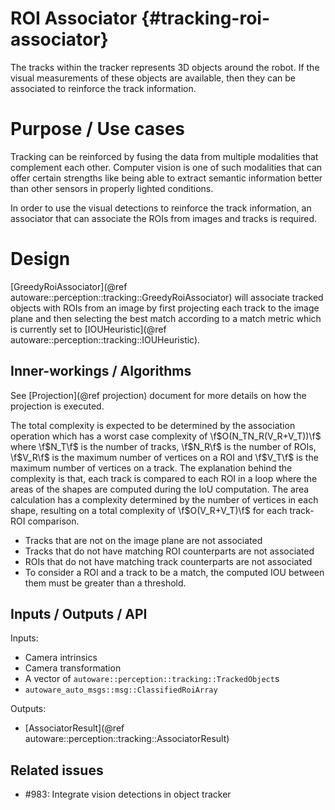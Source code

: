 ROI Associator {#tracking-roi-associator}
============

The tracks within the tracker represents 3D objects around the robot. If the visual 
measurements of these objects are available, then they can be associated to reinforce the 
track information.

# Purpose / Use cases

Tracking can be reinforced by fusing the data from multiple modalities that complement each 
other. Computer vision is one of such modalities that can offer certain strengths like being 
able to extract semantic information better than other sensors in properly lighted conditions.

In order to use the visual detections to reinforce the track information, an associator that 
can associate the ROIs from images and tracks is required.

# Design

[GreedyRoiAssociator](@ref autoware::perception::tracking::GreedyRoiAssociator) 
will associate tracked objects with ROIs from an image by first 
projecting each track to the image plane and then selecting the best match according to a 
match metric which is currently set to [IOUHeuristic](@ref 
autoware::perception::tracking::IOUHeuristic).

## Inner-workings / Algorithms

See [Projection](@ref projection) document for more details on how the projection is executed.

The total complexity is expected to be determined by the association operation which has a 
worst case complexity of \f$O(N_TN_R(V_R+V_T))\f$ where \f$N_T\f$ is the number of tracks, 
\f$N_R\f$ is the number of ROIs, \f$V_R\f$ is the maximum number of vertices on a ROI and 
\f$V_T\f$ is the maximum number of vertices on a track. The explanation behind the complexity 
is that, each track is compared to each ROI in a loop where the areas of the shapes are 
computed during the IoU computation. The area calculation has a complexity determined by 
the number of vertices in each shape, resulting  on a total complexity of \f$O(V_R+V_T)\f$ for 
each track-ROI comparison.

* Tracks that are not on the image plane are not associated
* Tracks that do not have matching ROI counterparts are not associated
* ROIs that do not have matching track counterparts are not associated
* To consider a ROI and a track to be a match, the computed IOU between them must be greater 
than a threshold.

## Inputs / Outputs / API

Inputs:
* Camera intrinsics
* Camera transformation
* A vector of `autoware::perception::tracking::TrackedObject`s
* `autoware_auto_msgs::msg::ClassifiedRoiArray`

Outputs:
* [AssociatorResult](@ref autoware::perception::tracking::AssociatorResult)


## Related issues

- #983: Integrate vision detections in object tracker 